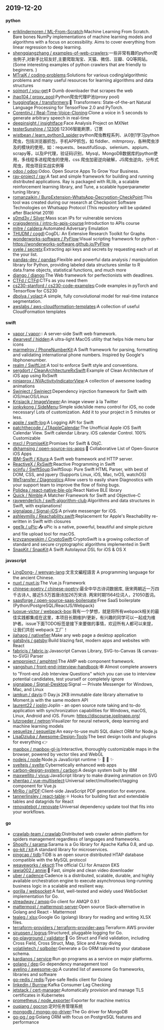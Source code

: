 ## 2019-12-20

#### python
* [eriklindernoren / ML-From-Scratch](https://github.com/eriklindernoren/ML-From-Scratch):Machine Learning From Scratch. Bare bones NumPy implementations of machine learning models and algorithms with a focus on accessibility. Aims to cover everything from linear regression to deep learning.
* [shengqiangzhang / examples-of-web-crawlers](https://github.com/shengqiangzhang/examples-of-web-crawlers):一些非常有趣的python爬虫例子,对新手比较友好,主要爬取淘宝、天猫、微信、豆瓣、QQ等网站。(Some interesting examples of python crawlers that are friendly to beginners. )
* [MTrajK / coding-problems](https://github.com/MTrajK/coding-problems):Solutions for various coding/algorithmic problems and many useful resources for learning algorithms and data structures
* [soimort / you-get](https://github.com/soimort/you-get):⏬
Dumb downloader that scrapes the web
* [jhao104 / proxy_pool](https://github.com/jhao104/proxy_pool):Python爬虫代理IP池(proxy pool)
* [huggingface / transformers](https://github.com/huggingface/transformers):🤗
Transformers: State-of-the-art Natural Language Processing for TensorFlow 2.0 and PyTorch.
* [CorentinJ / Real-Time-Voice-Cloning](https://github.com/CorentinJ/Real-Time-Voice-Cloning):Clone a voice in 5 seconds to generate arbitrary speech in real-time
* [deepinsight / insightface](https://github.com/deepinsight/insightface):Face Analysis Project on MXNet
* [testerSunshine / 12306](https://github.com/testerSunshine/12306):12306智能刷票，订票
* [wistbean / learn_python3_spider](https://github.com/wistbean/learn_python3_spider):python爬虫教程系列、从0到1学习python爬虫，包括浏览器抓包，手机APP抓包，如 fiddler、mitmproxy，各种爬虫涉及的模块的使用，如：requests、beautifulSoup、selenium、appium、scrapy等，以及IP代理，验证码识别，Mysql，MongoDB数据库的python使用，多线程多进程爬虫的使用，css 爬虫加密逆向破解，JS爬虫逆向，分布式爬虫，爬虫项目实战实例等
* [odoo / odoo](https://github.com/odoo/odoo):Odoo. Open Source Apps To Grow Your Business.
* [ray-project / ray](https://github.com/ray-project/ray):A fast and simple framework for building and running distributed applications. Ray is packaged with RLlib, a scalable reinforcement learning library, and Tune, a scalable hyperparameter tuning library.
* [romanzaikin / BurpExtension-WhatsApp-Decryption-CheckPoint](https://github.com/romanzaikin/BurpExtension-WhatsApp-Decryption-CheckPoint):This tool was created during our research at Checkpoint Software Technologies on Whatsapp Protocol (This repository will be updated after BlackHat 2019)
* [s0md3v / Silver](https://github.com/s0md3v/Silver):Mass scan IPs for vulnerable services
* [craigsdennis / intro-to-apis-course](https://github.com/craigsdennis/intro-to-apis-course):Introduction to APIs course
* [mitre / caldera](https://github.com/mitre/caldera):Automated Adversary Emulation
* [THUDM / cogdl](https://github.com/THUDM/cogdl):CogDL: An Extensive Research Toolkit for Graphs
* [wonderworks-software / PyFlow](https://github.com/wonderworks-software/PyFlow):Visual scripting framework for python - https://wonderworks-software.github.io/PyFlow
* [xyele / secretx](https://github.com/xyele/secretx):Extracting api keys and secrets by requesting each url at the your list.
* [pandas-dev / pandas](https://github.com/pandas-dev/pandas):Flexible and powerful data analysis / manipulation library for Python, providing labeled data structures similar to R data.frame objects, statistical functions, and much more
* [django / django](https://github.com/django/django):The Web framework for perfectionists with deadlines.
* [CTFd / CTFd](https://github.com/CTFd/CTFd):CTFs as you need them
* [cs230-stanford / cs230-code-examples](https://github.com/cs230-stanford/cs230-code-examples):Code examples in pyTorch and Tensorflow for CS230
* [dbolya / yolact](https://github.com/dbolya/yolact):A simple, fully convolutional model for real-time instance segmentation.
* [awslabs / aws-cloudformation-templates](https://github.com/awslabs/aws-cloudformation-templates):A collection of useful CloudFormation templates

#### swift
* [vapor / vapor](https://github.com/vapor/vapor):💧
A server-side Swift web framework.
* [dwarvesf / hidden](https://github.com/dwarvesf/hidden):A ultra-light MacOS utility that helps hide menu bar icons
* [marmelroy / PhoneNumberKit](https://github.com/marmelroy/PhoneNumberKit):A Swift framework for parsing, formatting and validating international phone numbers. Inspired by Google's libphonenumber.
* [realm / SwiftLint](https://github.com/realm/SwiftLint):A tool to enforce Swift style and conventions.
* [sergdort / CleanArchitectureRxSwift](https://github.com/sergdort/CleanArchitectureRxSwift):Example of Clean Architecture of iOS app using RxSwift
* [ninjaprox / NVActivityIndicatorView](https://github.com/ninjaprox/NVActivityIndicatorView):A collection of awesome loading animations
* [Swinject / Swinject](https://github.com/Swinject/Swinject):Dependency injection framework for Swift with iOS/macOS/Linux
* [Krisiacik / ImageViewer](https://github.com/Krisiacik/ImageViewer):An image viewer à la Twitter
* [jonkykong / SideMenu](https://github.com/jonkykong/SideMenu):Simple side/slide menu control for iOS, no code necessary! Lots of customization. Add it to your project in 5 minutes or less.
* [apple / swift-log](https://github.com/apple/swift-log):A Logging API for Swift
* [patchthecode / JTAppleCalendar](https://github.com/patchthecode/JTAppleCalendar):The Unofficial Apple iOS Swift Calendar View. Swift calendar Library. iOS calendar Control. 100% Customizable
* [mxcl / PromiseKit](https://github.com/mxcl/PromiseKit):Promises for Swift & ObjC.
* [dkhamsing / open-source-ios-apps](https://github.com/dkhamsing/open-source-ios-apps):📱
Collaborative List of Open-Source iOS Apps
* [IBM-Swift / Kitura](https://github.com/IBM-Swift/Kitura):A Swift web framework and HTTP server.
* [ReactiveX / RxSwift](https://github.com/ReactiveX/RxSwift):Reactive Programming in Swift
* [scinfu / SwiftSoup](https://github.com/scinfu/SwiftSoup):SwiftSoup: Pure Swift HTML Parser, with best of DOM, CSS, and jquery (Supports Linux, iOS, Mac, tvOS, watchOS)
* [WeTransfer / Diagnostics](https://github.com/WeTransfer/Diagnostics):Allow users to easily share Diagnostics with your support team to improve the flow of fixing bugs.
* [Polidea / react-native-ble-plx](https://github.com/Polidea/react-native-ble-plx):React Native BLE library
* [Quick / Nimble](https://github.com/Quick/Nimble):A Matcher Framework for Swift and Objective-C
* [raywenderlich / swift-algorithm-club](https://github.com/raywenderlich/swift-algorithm-club):Algorithms and data structures in Swift, with explanations!
* [signalapp / Signal-iOS](https://github.com/signalapp/Signal-iOS):A private messenger for iOS.
* [ashleymills / Reachability.swift](https://github.com/ashleymills/Reachability.swift):Replacement for Apple's Reachability re-written in Swift with closures
* [gee1k / uPic](https://github.com/gee1k/uPic):📤
uPic is a native, powerful, beautiful and simple picture and file upload tool for macOS.
* [krzyzanowskim / CryptoSwift](https://github.com/krzyzanowskim/CryptoSwift):CryptoSwift is a growing collection of standard and secure cryptographic algorithms implemented in Swift
* [SnapKit / SnapKit](https://github.com/SnapKit/SnapKit):A Swift Autolayout DSL for iOS & OS X

#### javascript
* [LingDong- / wenyan-lang](https://github.com/LingDong-/wenyan-lang):文言文編程語言 A programming language for the ancient Chinese.
* [nuxt / nuxt.js](https://github.com/nuxt/nuxt.js):The Vue.js Framework
* [chinese-poetry / chinese-poetry](https://github.com/chinese-poetry/chinese-poetry):最全中华古诗词数据库, 唐宋两朝近一万四千古诗人, 接近5.5万首唐诗加26万宋诗. 两宋时期1564位词人，21050首词。
* [saasforge / open-source-saas-boilerpate](https://github.com/saasforge/open-source-saas-boilerpate):Free SaaS boilerplate (Python/PostgreSQL/ReactJS/Webpack)
* [luoxue-victor / webpack-box](https://github.com/luoxue-victor/webpack-box):我有一个梦想，就是将所有webpack相关的最佳实践都集成在这里，本项目长期维护/更新，有兴趣的同学可以一起成为维护者。issue下面TODO标签是接下来要做的事情，欢迎所有人都可以来提，让我们共创 webpack 工厂！
* [jiahaog / nativefier](https://github.com/jiahaog/nativefier):Make any web page a desktop application
* [gatsbyjs / gatsby](https://github.com/gatsbyjs/gatsby):Build blazing fast, modern apps and websites with React
* [fabricjs / fabric.js](https://github.com/fabricjs/fabric.js):Javascript Canvas Library, SVG-to-Canvas (& canvas-to-SVG) Parser
* [ampproject / amphtml](https://github.com/ampproject/amphtml):The AMP web component framework.
* [yangshun / front-end-interview-handbook](https://github.com/yangshun/front-end-interview-handbook):🕸
Almost complete answers to "Front-end Job Interview Questions" which you can use to interview potential candidates, test yourself or completely ignore
* [signalapp / Signal-Desktop](https://github.com/signalapp/Signal-Desktop):Signal — Private Messenger for Windows, Mac, and Linux
* [iamkun / dayjs](https://github.com/iamkun/dayjs):⏰
Day.js 2KB immutable date library alternative to Moment.js with the same modern API
* [laurent22 / joplin](https://github.com/laurent22/joplin):Joplin - an open source note taking and to-do application with synchronization capabilities for Windows, macOS, Linux, Android and iOS. Forum: https://discourse.joplinapp.org/
* [lutzroeder / netron](https://github.com/lutzroeder/netron):Visualizer for neural network, deep learning and machine learning models
* [sequelize / sequelize](https://github.com/sequelize/sequelize):An easy-to-use multi SQL dialect ORM for Node.js
* [LisaDziuba / Awesome-Design-Tools](https://github.com/LisaDziuba/Awesome-Design-Tools):The best design tools and plugins for everything
👉
* [mapbox / mapbox-gl-js](https://github.com/mapbox/mapbox-gl-js):Interactive, thoroughly customizable maps in the browser, powered by vector tiles and WebGL
* [nodejs / node](https://github.com/nodejs/node):Node.js JavaScript runtime
✨
🐢
🚀
✨
* [sveltejs / svelte](https://github.com/sveltejs/svelte):Cybernetically enhanced web apps
* [carbon-design-system / carbon](https://github.com/carbon-design-system/carbon):A design system built by IBM
* [maxwellito / vivus](https://github.com/maxwellito/vivus):JavaScript library to make drawing animation on SVG
* [shentao / vue-multiselect](https://github.com/shentao/vue-multiselect):Universal select/multiselect/tagging component for Vue.js
* [MrRio / jsPDF](https://github.com/MrRio/jsPDF):Client-side JavaScript PDF generation for everyone.
* [tannerlinsley / react-table](https://github.com/tannerlinsley/react-table):⚛️
Hooks for building fast and extendable tables and datagrids for React
* [renovatebot / renovate](https://github.com/renovatebot/renovate):Universal dependency update tool that fits into your workflows.

#### go
* [crawlab-team / crawlab](https://github.com/crawlab-team/crawlab):Distributed web crawler admin platform for spiders management regardless of languages and frameworks.
* [Shopify / sarama](https://github.com/Shopify/sarama):Sarama is a Go library for Apache Kafka 0.8, and up.
* [go-kit / kit](https://github.com/go-kit/kit):A standard library for microservices.
* [pingcap / tidb](https://github.com/pingcap/tidb):TiDB is an open source distributed HTAP database compatible with the MySQL protocol
* [weaveworks / eksctl](https://github.com/weaveworks/eksctl):The official CLI for Amazon EKS
* [iawia002 / annie](https://github.com/iawia002/annie):👾
Fast, simple and clean video downloader
* [uber / cadence](https://github.com/uber/cadence):Cadence is a distributed, scalable, durable, and highly available orchestration engine to execute asynchronous long-running business logic in a scalable and resilient way.
* [gorilla / websocket](https://github.com/gorilla/websocket):A fast, well-tested and widely used WebSocket implementation for Go.
* [streadway / amqp](https://github.com/streadway/amqp):Go client for AMQP 0.9.1
* [mattermost / mattermost-server](https://github.com/mattermost/mattermost-server):Open source Slack-alternative in Golang and React - Mattermost
* [tealeg / xlsx](https://github.com/tealeg/xlsx):Google Go (golang) library for reading and writing XLSX files.
* [terraform-providers / terraform-provider-aws](https://github.com/terraform-providers/terraform-provider-aws):Terraform AWS provider
* [sirupsen / logrus](https://github.com/sirupsen/logrus):Structured, pluggable logging for Go.
* [go-playground / validator](https://github.com/go-playground/validator):💯
Go Struct and Field validation, including Cross Field, Cross Struct, Map, Slice and Array diving
* [volatiletech / sqlboiler](https://github.com/volatiletech/sqlboiler):Generate a Go ORM tailored to your database schema.
* [kardianos / service](https://github.com/kardianos/service):Run go programs as a service on major platforms.
* [golang / dep](https://github.com/golang/dep):Go dependency management tool
* [avelino / awesome-go](https://github.com/avelino/awesome-go):A curated list of awesome Go frameworks, libraries and software
* [go-redis / redis](https://github.com/go-redis/redis):Type-safe Redis client for Golang
* [linkedin / Burrow](https://github.com/linkedin/Burrow):Kafka Consumer Lag Checking
* [jetstack / cert-manager](https://github.com/jetstack/cert-manager):Automatically provision and manage TLS certificates in Kubernetes
* [prometheus / node_exporter](https://github.com/prometheus/node_exporter):Exporter for machine metrics
* [ouqiang / gocron](https://github.com/ouqiang/gocron):定时任务管理系统
* [mongodb / mongo-go-driver](https://github.com/mongodb/mongo-go-driver):The Go driver for MongoDB
* [go-pg / pg](https://github.com/go-pg/pg):Golang ORM with focus on PostgreSQL features and performance
